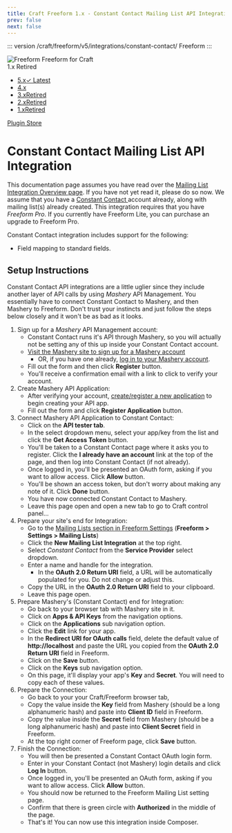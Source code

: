 ```yaml
---
title: Craft Freeform 1.x - Constant Contact Mailing List API Integration
prev: false
next: false
---
```


::: version /craft/freeform/v5/integrations/constant-contact/
Freeform
:::

<div id="pr-heading">
    <img src="https://docs.solspace.com/extras/icons/products/freeform-icon.png" alt="Freeform" class="pr-image">
    <span class="pr-name">Freeform</span>
    <span class="pr-category">for Craft</span>
    <div class="pr-v-wrapper">
        <div class="pr-v">
            <span class="pr-v-v">1.x</span>
            <span class="pr-v-type pr-retired">Retired</span>
            <span class="pr-v-arrow arrow down"></span>
        </div>
        <ul class="pr-v-list">
            <li><a href="/craft/freeform/v5/">5.x<span class="pr-v-type pr-latest">✓ Latest</span></a></li>
            <li><a href="/craft/freeform/v4/">4.x</a></li>
            <li><a href="/craft/freeform/v3/">3.x<span class="pr-v-type pr-retired">Retired</span></a></li>
            <li><a href="/craft/freeform/v2/">2.x<span class="pr-v-type pr-retired">Retired</span></a></li>
            <li><a href="/craft/freeform/v1/">1.x<span class="pr-v-type pr-retired">Retired</span></a></li>
        </ul>
    </div>
    <div class="pr-buy">
        <a href="https://plugins.craftcms.com/freeform" class="button button-blue"><span class="external-url">Plugin Store</span></a>
    </div>
</div>

<span class="page-section"></span>

# Constant Contact Mailing List API Integration

This documentation page assumes you have read over the [Mailing List Integration Overview page](README.md). If you have not yet read it, please do so now. We assume that you have a [Constant Contact ](http://constantcontact.com) account already, along with mailing list(s) already created. This integration requires that you have *Freeform Pro*. If you currently have Freeform Lite, you can purchase an upgrade to Freeform Pro.

Constant Contact integration includes support for the following:

* Field mapping to standard fields.

## Setup Instructions

Constant Contact API integrations are a little uglier since they include another layer of API calls by using *Mashery* API Management. You essentially have to connect Constant Contact to Mashery, and then Mashery to Freeform. Don't trust your instincts and just follow the steps below closely and it won't be as bad as it looks.

1. Sign up for a *Mashery* API Management account:
	* Constant Contact runs it's API through Mashery, so you will actually not be setting any of this up inside your Constant Contact account.
	* [Visit the Mashery site to sign up for a Mashery account](https://constantcontact.mashery.com/member/register)
		* OR, if you have one already, [log in to your Mashery account](https://constantcontact.mashery.com/login).
	* Fill out the form and then click **Register** button.
	* You'll receive a confirmation email with a link to click to verify your account.
2. Create Mashery API Application:
	* After verifying your account, [create/register a new application](https://constantcontact.mashery.com/apps/register) to begin creating your API app.
	* Fill out the form and click **Register Application** button.
3. Connect Mashery API Application to Constant Contact:
	* Click on the **API tester tab**.
	* In the select dropdown menu, select your app/key from the list and click the **Get Access Token** button.
	* You'll be taken to a Constant Contact page where it asks you to register. Click the **I already have an account** link at the top of the page, and then log into Constant Contact (if not already).
	* Once logged in, you'll be presented an OAuth form, asking if you want to allow access. Click **Allow** button.
	* You'll be shown an access token, but don't worry about making any note of it. Click **Done** button.
	* You have now connected Constant Contact to Mashery.
	* Leave this page open and open a new tab to go to Craft control panel...
4. Prepare your site's end for Integration:
	* Go to the [Mailing Lists section in Freeform Settings](../../setup/settings.md#mailing-lists) (**Freeform > Settings > Mailing Lists**)
	* Click the **New Mailing List Integration** at the top right.
	* Select *Constant Contact* from the **Service Provider** select dropdown.
	* Enter a name and handle for the integration.
		* In the **OAuth 2.0 Return URI** field, a URL will be automatically populated for you. Do not change or adjust this.
	* Copy the URL in the **OAuth 2.0 Return URI** field to your clipboard.
	* Leave this page open.
5. Prepare Mashery's (Constant Contact) end for Integration:
	* Go back to your browser tab with Mashery site in it.
	* Click on **Apps & API Keys** from the navigation options.
	* Click on the **Applications** sub navigation option.
	* Click the **Edit** link for your app.
	* In the **Redirect URI for OAuth calls** field, delete the default value of **http://localhost** and paste the URL you copied from the **OAuth 2.0 Return URI** field in Freeform.
	* Click on the **Save** button.
	* Click on the **Keys** sub navigation option.
	* On this page, it'll display your app's **Key** and **Secret**. You will need to copy each of these values.
6. Prepare the Connection:
	* Go back to your your Craft/Freeform browser tab,
	* Copy the value inside the **Key** field from Mashery (should be a long alphanumeric hash) and paste into **Client ID** field in Freeform.
	* Copy the value inside the **Secret** field from Mashery (should be a long alphanumeric hash) and paste into **Client Secret** field in Freeform.
	* At the top right corner of Freeform page, click **Save** button.
7. Finish the Connection:
	* You will then be presented a Constant Contact OAuth login form.
	* Enter in your Constant Contact (not Mashery) login details and click **Log In** button.
	* Once logged in, you'll be presented an OAuth form, asking if you want to allow access. Click **Allow** button.
	* You should now be returned to the Freeform Mailing List setting page.
	* Confirm that there is green circle with **Authorized** in the middle of the page.
	* That's it! You can now use this integration inside Composer.
